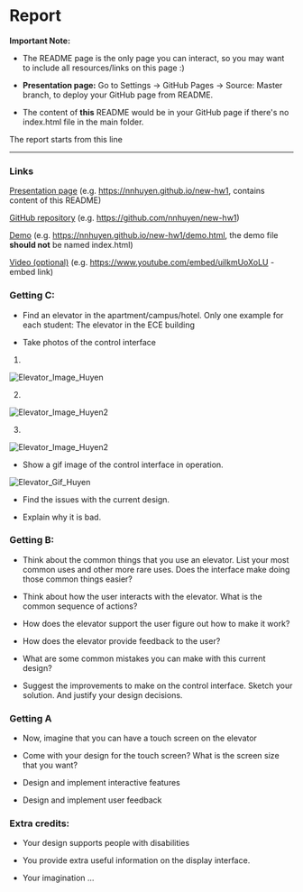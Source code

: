 # Report 

**Important Note:**

- The README page is the only page you can interact, so you may want to include all resources/links on this page :)

- **Presentation page:** Go to Settings -> GitHub Pages -> Source: Master branch, to deploy your GitHub page from README. 

- The content of **this** README would be in your GitHub page if there's no index.html file in the main folder.

The report starts from this line

---


### Links
[Presentation page](https://nnhuyen.github.io/new-hw1) (e.g. https://nnhuyen.github.io/new-hw1, contains content of this README)

[GitHub repository](https://github.com/nnhuyen/new-hw1) (e.g. https://github.com/nnhuyen/new-hw1)

[Demo](https://nnhuyen.github.io/new-hw1/demo.html) (e.g. https://nnhuyen.github.io/new-hw1/demo.html, the demo file **should not** be named index.html)

[Video (optional)](https://www.youtube.com/embed/uilkmUoXoLU) (e.g. https://www.youtube.com/embed/uilkmUoXoLU - embed link)


### Getting C:
- Find an elevator in the apartment/campus/hotel. Only one example for each student: The elevator in the ECE building

- Take photos of the control interface

1.

![Elevator_Image_Huyen](https://i.imgur.com/D8NAp0d.jpg)

2. 

![Elevator_Image_Huyen2](./images/elevator.jpg)

3. 

![Elevator_Image_Huyen2](https://github.com/nnhuyen/new-hw1/blob/master/images/elevator.jpg
)

-  Show a gif image of the control interface in operation.

![Elevator_Gif_Huyen](https://media.giphy.com/media/fAbByUYxLUGE6ygSvZ/giphy.gif)

- Find the issues with the current design.

- Explain why it is bad.

### Getting B:
- Think about the common things that you use an elevator. List your most common uses and other more rare uses. Does the interface make doing those common things easier?

- Think about how the user interacts with the elevator. What is the common sequence of actions?

- How does the elevator support the user figure out how to make it work?

- How does the elevator provide feedback to the user?

- What are some common mistakes you can make with this current design?

- Suggest the improvements to make on the control interface. Sketch your solution. And justify your design decisions.

### Getting A

- Now, imagine that you can have a touch screen on the elevator

- Come with your design for the touch screen? What is the screen size that you want?

- Design and implement interactive features

- Design and implement user feedback

### Extra credits:

- Your design supports people with disabilities

- You provide extra useful information on the display interface.

- Your imagination ...
